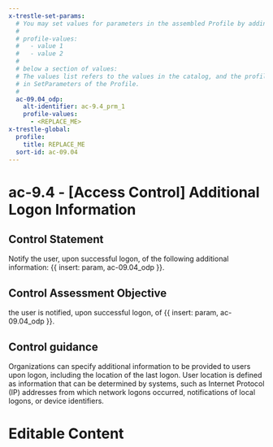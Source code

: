 ```yaml
---
x-trestle-set-params:
  # You may set values for parameters in the assembled Profile by adding
  #
  # profile-values:
  #   - value 1
  #   - value 2
  #
  # below a section of values:
  # The values list refers to the values in the catalog, and the profile-values represent values
  # in SetParameters of the Profile.
  #
  ac-09.04_odp:
    alt-identifier: ac-9.4_prm_1
    profile-values:
      - <REPLACE_ME>
x-trestle-global:
  profile:
    title: REPLACE_ME
  sort-id: ac-09.04
---
```


# ac-9.4 - \[Access Control\] Additional Logon Information

## Control Statement

Notify the user, upon successful logon, of the following additional information: {{ insert: param, ac-09.04_odp }}.

## Control Assessment Objective

the user is notified, upon successful logon, of {{ insert: param, ac-09.04_odp }}.

## Control guidance

Organizations can specify additional information to be provided to users upon logon, including the location of the last logon. User location is defined as information that can be determined by systems, such as Internet Protocol (IP) addresses from which network logons occurred, notifications of local logons, or device identifiers.

# Editable Content

<!-- Make additions and edits below -->
<!-- The above represents the contents of the control as received by the profile, prior to additions. -->
<!-- If the profile makes additions to the control, they will appear below. -->
<!-- The above markdown may not be edited but you may edit the content below, and/or introduce new additions to be made by the profile. -->
<!-- If there is a yaml header at the top, parameter values may be edited. Use --set-parameters to incorporate the changes during assembly. -->
<!-- The content here will then replace what is in the profile for this control, after running profile-assemble. -->
<!-- The current profile has no added parts for this control, but you may add new ones here. -->
<!-- Each addition must have a heading either of the form ## Control my_addition_name -->
<!-- or ## Part a. (where the a. refers to one of the control statement labels.) -->
<!-- "## Control" parts are new parts added after the statement part. -->
<!-- "## Part" parts are new parts added into the top-level statement part with that label. -->
<!-- Subparts may be added with nested hash levels of the form ### My Subpart Name -->
<!-- underneath the parent ## Control or ## Part being added -->
<!-- See https://ibm.github.io/compliance-trestle/tutorials/ssp_profile_catalog_authoring/ssp_profile_catalog_authoring for guidance. -->
